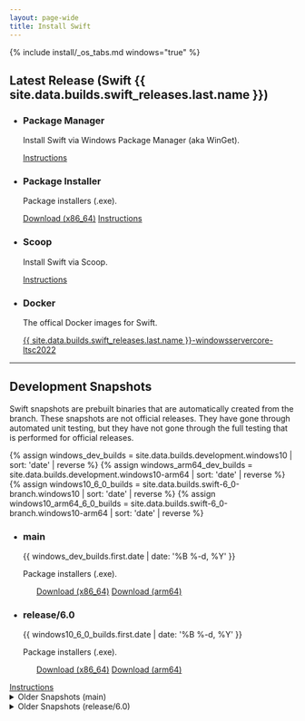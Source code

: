 ```yaml
---
layout: page-wide
title: Install Swift
---
```


{% include install/_os_tabs.md windows="true" %}

## Latest Release (Swift {{ site.data.builds.swift_releases.last.name }})

<ul class="install-instruction">
  <li class="resource">
    <h3>Package Manager</h3>
    <p class="description">
      Install Swift via Windows Package Manager (aka WinGet).
    </p>
    <a href="/install/windows/winget" class="cta-secondary">Instructions</a>
  </li>
  <li class="resource">
    <h3>Package Installer</h3>
    <p class="description">
      Package installers (.exe).
    </p>
    <a href="https://download.swift.org/{{ site.data.builds.swift_releases.last.tag | downcase }}/windows10/{{ site.data.builds.swift_releases.last.tag }}/{{ site.data.builds.swift_releases.last.tag }}-windows10.exe" class="cta-secondary">Download (x86_64)</a>
    <a href="/install/windows/traditional" class="cta-secondary">Instructions</a>
  </li>
  <li class="resource">
    <h3>Scoop</h3>
    <p class="description">
      Install Swift via Scoop.
    </p>
    <a href="/install/windows/scoop" class="cta-secondary">Instructions</a>
  </li>
  <li class="resource">
    <h3>Docker</h3>
    <p class="description">
      The offical Docker images for Swift.
    </p>
    <a href="https://hub.docker.com/_/swift" class="cta-secondary external">{{ site.data.builds.swift_releases.last.name }}-windowsservercore-ltsc2022</a>
  </li>
</ul>

<hr>

## Development Snapshots

Swift snapshots are prebuilt binaries that are automatically created from the branch. These snapshots are not official releases. They have gone through automated unit testing, but they have not gone through the full testing that is performed for official releases.

{% assign windows_dev_builds = site.data.builds.development.windows10 | sort: 'date' | reverse %}
{% assign windows_arm64_dev_builds = site.data.builds.development.windows10-arm64 | sort: 'date' | reverse %}
{% assign windows10_6_0_builds = site.data.builds.swift-6_0-branch.windows10 | sort: 'date' | reverse %}
{% assign windows10_arm64_6_0_builds = site.data.builds.swift-6_0-branch.windows10-arm64 | sort: 'date' | reverse %}


<ul class="install-instruction">
  <li class="resource">
    <h3>main</h3>
    <p class="description" style="font-size: 14px;">
      <time datetime="{{ windows_dev_builds.first.date | date_to_xmlschema }}" title="{{ windows_dev_builds.first.date | date: '%B %-d, %Y %l:%M %p (%Z)' }}">{{ windows_dev_builds.first.date | date: '%B %-d, %Y' }}</time>
    </p>
    <p class="description">
      Package installers (.exe).
    </p>
    <ul class="install-instruction">
    <a href="https://download.swift.org/development/windows10/{{ windows_dev_builds.first.dir }}/{{ windows_dev_builds.first.download }}" class="cta-secondary">Download (x86_64)</a>
    <a href="https://download.swift.org/development/windows10-arm64/{{ windows_arm64_dev_builds.first.dir }}/{{ windows_arm64_dev_builds.first.download }}" class="cta-secondary">Download (arm64)</a>
    </ul>
  </li>
  <li class="resource">
    <h3>release/6.0</h3>
    <p class="description" style="font-size: 14px;">
      <time datetime="{{ windows10_6_0_builds.first.date | date_to_xmlschema }}" title="{{ windows10_6_0_builds.first.date | date: '%B %-d, %Y %l:%M %p (%Z)' }}">{{ windows10_6_0_builds.first.date | date: '%B %-d, %Y' }}</time>
    </p>
    <p class="description">
      Package installers (.exe).
    </p>
    <ul class="install-instruction">
    <a href="https://download.swift.org/swift-6.0-branch/windows10/{{ windows10_6_0_builds.first.dir }}/{{ windows10_6_0_builds.first.download }}" class="cta-secondary">Download (x86_64)</a>
    <a href="https://download.swift.org/swift-6.0-branch/windows10-arm64/{{ windows10_arm64_6_0_builds.first.dir }}/{{ windows10_arm64_6_0_builds.first.download }}" class="cta-secondary">Download (arm64)</a>
    </ul>
  </li>
</ul>
<a href="/install/windows/traditional/" class="cta-secondary">Instructions</a>
<details class="download" style="margin-bottom: 0;">
  <summary>Older Snapshots (main)</summary>
  {% include install/_older_snapshots.md builds=windows_dev_builds name="windows" platform_dir="windows10" branch_dir="development" %}
</details>
<details class="download" style="margin-bottom: 0;">
  <summary>Older Snapshots (release/6.0)</summary>
  {% include install/_older_snapshots.md builds=windows10_6_0_builds name="windows" platform_dir="windows10" branch_dir="swift-6.0-branch" %}
</details>
